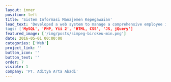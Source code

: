 ```yaml
---
layout: inner
position: left
title: 'Sistem Informasi Manajemen Kepegawaian'
lead_text: 'Developed a web system to manage a comprehensive employee information within Biro Keuangan Setjen Kemendikbud"
tags: ['MySQL', 'PHP, Yii 2', 'HTML, CSS', 'JS, jQuery']
featured_image: ['/img/posts/simpeg-birokeu-min.png']
date: 2016-05-01 00:00:00
categories: ['Web']
project_link: ''
button_icon: ''
button_text: ''
order: 7
visible: 1
company: 'PT. Aditya Arta Abadi'
---
```

